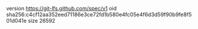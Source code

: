 version https://git-lfs.github.com/spec/v1
oid sha256:c4cf12aa352eed71186e3ce72fd1b580e4fc05e4f6d3d59f90b9fe8f501d041e
size 26592
